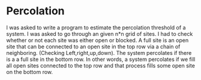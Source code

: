 # Percolation
I was asked to write a program to estimate the percolation threshold of a system. I was asked to go through an given n*n grid of sites. I had to check whether or not each site was either open or blocked. A full site is an open site that can be connected to an open site in the top row via a chain of neighboring. (Checking Left,right,up,down). The system percolates if there is a a full site in the bottom row. In other words, a system percolates if we fill all open sites connected to the top row and that process fills some open site on the bottom row.
